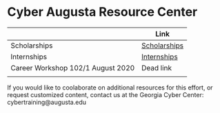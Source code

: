 # Cyber Augusta Resource Center

|                                   | Link                                  |
|-----------------------------------|---------------------------------------|
| Scholarships                      | [Scholarships](Scholarships/index.md) |
| Internships                       | [Internships](Internships)            |
| Career Workshop 102/1 August 2020 | Dead link                             |
|                                   |                                       |

If you would like to coolaborate on additional resources for this effort, or
request customized content, contact us at the Georgia Cyber Center:
cybertraining\@augusta.edu
